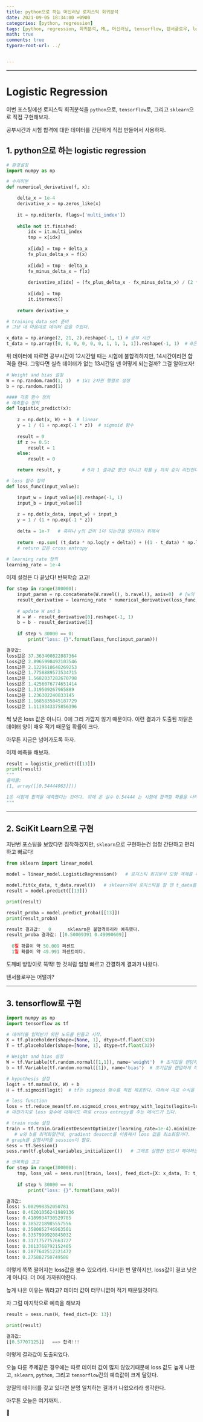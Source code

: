 ```yaml
---
title: python으로 하는 머신러닝 로지스틱 회귀분석
date: 2021-09-05 18:34:00 +0900
categories: [python, regression]
tags: [python, regression, 회귀분석, ML, 머신러닝, tensorflow, 텐서플로우, logistic, 로지스틱] 
math: true
comments: true
typora-root-url: ../


---
```


---

# Logistic Regression

이번 포스팅에선 로지스틱 회귀분석을 `python`으로, `tensorflow`로, 그리고 `sklearn`으로 직접 구현해보자.

공부시간과 시험 합격에 대한 데이터를 간단하게 직접 만들어서 사용하자.

## 1. python으로 하는 logistic regression

```python
# 환경설정
import numpy as np

# 수치미분 
def numerical_derivative(f, x):

    delta_x = 1e-4   
    derivative_x = np.zeros_like(x)  
    
    it = np.nditer(x, flags=['multi_index'])
    
    while not it.finished:
        idx = it.multi_index
        tmp = x[idx]   
        
        x[idx] = tmp + delta_x 
        fx_plus_delta_x = f(x) 
        
        x[idx] = tmp - delta_x 
        fx_minus_delta_x = f(x)
        
        derivative_x[idx] = (fx_plus_delta_x - fx_minus_delta_x) / (2 * delta_x)
        
        x[idx] = tmp         
        it.iternext() 
        
    return derivative_x
```

```python
# training data set 준비
# 그냥 내 마음대로 데이터 값을 주었다.

x_data = np.arange(2, 21, 2).reshape(-1, 1) # 공부 시간
t_data = np.array([0, 0, 0, 0, 0, 0, 1, 1, 1, 1]).reshape(-1, 1)  # 0은 불합격, 1은 합격
```

위 데이터에 따르면 공부시간이 12시간일 때는 시험에 불합격하지만, 14시간이라면 합격을 한다. 그렇다면 실측 데이터가 없는 13시간일 땐 어떻게 되는걸까? 그걸 알아보자!

```python
# Weight and bias 설정
W = np.random.rand(1, 1)  # 1x1 2차원 행렬로 설정
b = np.random.rand(1) 

#### 각종 함수 정의
# 예측함수 정의
def logistic_predict(x):
    
    z = np.dot(x, W) + b  # linear
    y = 1 / (1 + np.exp(-1 * z))  # sigmoid 함수
    
    result = 0
    if z >= 0.5:
        result = 1
    else:
        result = 0

    return result, y        # 0과 1 결과값 뿐만 아니고 확률 y 까지 같이 리턴한다.

# loss 함수 정의
def loss_func(input_value):

    input_w = input_value[0].reshape(-1, 1)
    input_b = input_value[1]
    
    z = np.dot(x_data, input_w) + input_b
    y = 1 / (1 + np.exp(-1 * z))
    
    delta = 1e-7   # 혹여나 y의 값이 1이 되는것을 방지하기 위해서
    
    return -np.sum( (t_data * np.log(y + delta)) + ((1 - t_data) * np.log(1 - y + delta)) )
    # return 값은 cross entropy 
    
# learning rate 정의
learning_rate = 1e-4
```

이제 설정은 다 끝났다! 반복학습 고고!

```python
for step in range(300000):
    input_param = np.concatenate(W.ravel(), b.ravel(), axis=0)  # [w의 값, b의 값]
    result_derivative = learning_rate * numerical_derivative(loss_func, input_param)
    
    # update W and b
    W = W - result_derivative[0].reshape(-1, 1)
    b = b - result_derivative[1]
    
    if step % 30000 == 0:
        print("loss: {}".format(loss_func(input_param)))
```

```python
결괏값:
loss값은 37.363400822887364
loss값은 2.8965998492103546
loss값은 2.1229618648269253
loss값은 1.7758889573534715
loss값은 1.5682037282670798
loss값은 1.4256076774651414
loss값은 1.319509267965889
loss값은 1.236302240833145
loss값은 1.1685835845187729
loss값은 1.1119343375856396
```

썩 낮은 loss 값은 아니다. 0에 그리 가깝지 않기 때문이다. 이런 결과가 도출된 까닭은 데이터 양이 매우 적기 때문일 확률이 크다. 

아무튼 지금은 넘어가도록 하자.

이제 예측을 해보자.

```python
result = logistic_predict([[13]])
print(result)
"""
출력물:
(1, array([[0.54444063]]))

1은 시험에 합격을 예측했다는 것이다. 뒤에 온 실수 0.54444 는 시험에 합격할 확률을 나타낸다.
"""
```

---

## 2. SciKit Learn으로 구현

지난번 포스팅을 보았다면 짐작하겠지만, `sklearn`으로 구현하는건 엄청 간단하고 편리하고 빠르다!

```python
from sklearn import linear_model

model = linear_model.LogisticRegression()   # 로지스틱 회귀분석 모형 객체를 하나 만들어준다.

model.fit(x_data, t_data.ravel())   # sklearn에서 로지스틱을 할 땐 t_data를 1차원으로 풀어쓰자
result = model.predict([[13]])

print(result)

result_proba = model.predict_proba([[13]])
print(result_proba)
```

```python
result 결과값:   0      sklearn은 불합격하리라 예측했다.
result_proba 결과값: [[0.50009391 0.49990609]]
  
  0일 확률이 약 50.009 퍼센트
  1일 확률이 약 49.991 퍼센트이다.
```

도깨비 방망이로 뚝딱! 한 것처럼 엄청 빠르고 간결하게 결과가 나왔다.

텐서플로우는 어떨까?

---

## 3. tensorflow로 구현

```python
import numpy as np
import tensorflow as tf

# 데이터를 입력받기 위한 노드를 만들고 시작.
X = tf.placeholder(shape=[None, 1], dtype=tf.flaot(32))
T = tf.placeholder(shape=[None, 1], dtype=tf.float(32))

# Weight and bias 설정
W = tf.Variable(tf.random.normal([1,1]), name='weight')  # 초기값을 랜덤하게 하나 받음
b = tf.Variable(tf.random.normal([1]), name='bias')  # 초기값을 랜덤하게 하나 받음

# hypothesis 설정
logit = tf.matmul(X, W) + b  
H = tf.sigmoid(logit)  # tf는 sigmoid 함수를 직접 제공한다. 따라서 따로 수식을 잡아주지 않아도 된다.

# loss function
loss = tf.reduce_mean(tf.nn.sigmoid_cross_entropy_with_logits(logits=logit, labels=T))
# 마찬가지로 loss 함수에 대해서도 따로 cross entropy를 주는 메서드가 있다.

# train node 설정
train = tf.train.GradientDescentOptimizer(learning_rate=1e-4).minimize(loss)
   # w와 b를 최적화할건데, gradient descent를 이용해서 loss 값을 최소화할거다.
# graph를 실행시켜줄 session이 필요.
sess = tf.Session()
sess.run(tf.global_variables_initializer())   # 그래프 실행전 반드시 해야하는 초기화

# 반복학습 고고
for step in range(300000):
    tmp, loss_val = sess.run([train, loss], feed_dict={X: x_data, T: t_data})
    
    if step % 30000 == 0:
        print("loss: {}".format(loss_val))
```

```python
결과값:
loss: 5.002998352050781
loss: 0.46201056241989136
loss: 0.4189934730529785
loss: 0.3852218985557556
loss: 0.3580852746963501
loss: 0.3357999920845032
loss: 0.3171757757663727
loss: 0.3013768792152405
loss: 0.2877642512321472
loss: 0.275882750749588
```

이렇게 쭉쭉 떨어지는 loss값을 볼수 있으리라. 다시한 번 말하지만, loss값이 결코 낮은게 아니다. 더 0에 가까워야한다.

높게 나온 이유는 뭐라고? 데이터 값이 터무니없이 적기 때문일것이다.

자 그럼 마지막으로 예측을 해보자

```python
result = sess.run(H, feed_dict={X: 13})

print(result)
```

```python
결과값:
[[0.57707125]]   ==> 합격!!!
```

이렇게 결과값이 도출되었다.

오늘 다룬 주제같은 경우에는 따로 데이터 값이 많지 않았기때문에 loss 값도 높게 나왔고, `sklearn`, `python`, 그리고 `tensorflow`간의 예측값이 크게 달랐다. 

양질의 데이터를 갖고 있다면 분명 일치하는 결과가 나왔으리라 생각한다.

아무튼 오늘은 여기까지..

👋 